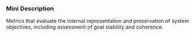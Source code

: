 ### Mini Description

Metrics that evaluate the internal representation and preservation of system objectives, including assessment of goal stability and coherence.
